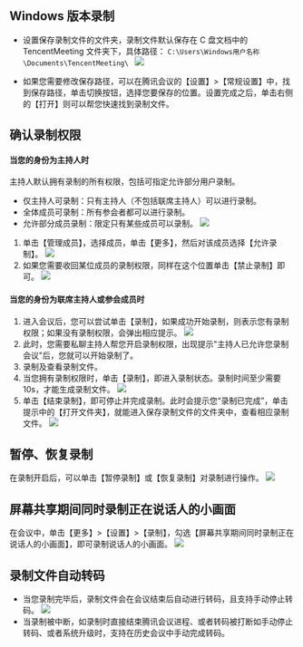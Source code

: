 ## Windows 版本录制
- 设置保存录制文件的文件夹，录制文件默认保存在 C 盘文档中的 TencentMeeting 文件夹下，具体路径：
`C:\Users\Windows用户名称\Documents\TencentMeeting\
`
![](https://main.qcloudimg.com/raw/b52daf5b39d8238917dc14107a686ec5.jpg)

- 如果您需要修改保存路径，可以在腾讯会议的【设置】>【常规设置】中，找到保存路径，单击切换按钮，选择您要保存的位置。设置完成之后，单击右侧的【打开】则可以帮您快速找到录制文件。

## 确认录制权限
#### 当您的身份为主持人时
主持人默认拥有录制的所有权限，包括可指定允许部分用户录制。
- 仅主持人可录制：只有主持人（不包括联席主持人）可以进行录制。
- 全体成员可录制：所有参会者都可以进行录制。
- 允许部分成员录制：限定只有某些成员可以录制。
![](https://main.qcloudimg.com/raw/efb2b0b92d63a3a8fe6bf78cd57d282c.png)

1. 单击【管理成员】，选择成员，单击【更多】，然后对该成员选择【允许录制】。
![](https://main.qcloudimg.com/raw/694bac353ec5c9b9b1d1d885b51111f1.jpg)
2. 如果您需要收回某位成员的录制权限，同样在这个位置单击【禁止录制】即可。
![](https://main.qcloudimg.com/raw/b3514967775c9c7e10f1a7d9ebc77410.jpg)

#### 当您的身份为联席主持人或参会成员时
1. 进入会议后，您可以尝试单击【录制】，如果成功开始录制，则表示您有录制权限；如果没有录制权限，会弹出相应提示。
![](https://main.qcloudimg.com/raw/58dd462f1df7c4ad16a7b867b3bdc554.jpg)
2. 此时，您需要私聊主持人帮您开启录制权限，出现提示"主持人已允许您录制会议"后，您就可以开始录制了。
3. 录制及查看录制文件。
4. 当您拥有录制权限时，单击【录制】，即进入录制状态。录制时间至少需要10s，才能生成录制文件。
![](https://main.qcloudimg.com/raw/61fab3e3e2ff7340a1c4d8d2d48edb70.jpg)
5. 单击【结束录制】，即可停止并完成录制。此时会提示您“录制已完成”，单击提示中的【打开文件夹】，就能进入保存录制文件的文件夹中，查看相应录制文件。
![](https://main.qcloudimg.com/raw/17e15827f82675d4199cf946875429fb.jpg)


## 暂停、恢复录制
在录制开启后，可以单击【暂停录制】或【恢复录制】对录制进行操作。
![](https://main.qcloudimg.com/raw/066699dcf19293e82445a826c67bf7da.jpg)

## 屏幕共享期间同时录制正在说话人的小画面
在会议中，单击【更多】>【设置】>【录制】，勾选【屏幕共享期间同时录制正在说话人的小画面】，即可录制说话人的小画面。
![](https://main.qcloudimg.com/raw/394967efe7ddae16e4a97b31a774fd18.jpg)

## 录制文件自动转码
- 当您录制完毕后，录制文件会在会议结束后自动进行转码，且支持手动停止转码。
![](https://main.qcloudimg.com/raw/69a3f8a8702418381d170d8999b35c65.jpg)
- 当录制被中断，如录制时直接结束腾讯会议进程、或者转码被打断如手动停止转码、或者系统升级时，支持在历史会议中手动完成转码。
